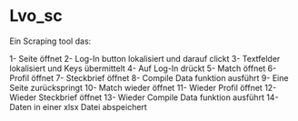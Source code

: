 # Lvo_sc
Ein Scraping tool das: 


1- Seite öffnet
2- Log-In button lokalisiert und darauf clickt
3- Textfelder lokalisiert und Keys übermittelt
4- Auf Log-In drückt
5- Match öffnet
6- Profil öffnet
7- Steckbrief öffnet
8- Compile Data funktion ausführt
9- Eine Seite zurückspringt
10- Match wieder öffnet
11- Wieder Profil öffnet
12- Wieder Steckbrief öffnet
13- Wieder Compile Data funktion ausführt
14- Daten in einer xlsx Datei abspeichert
